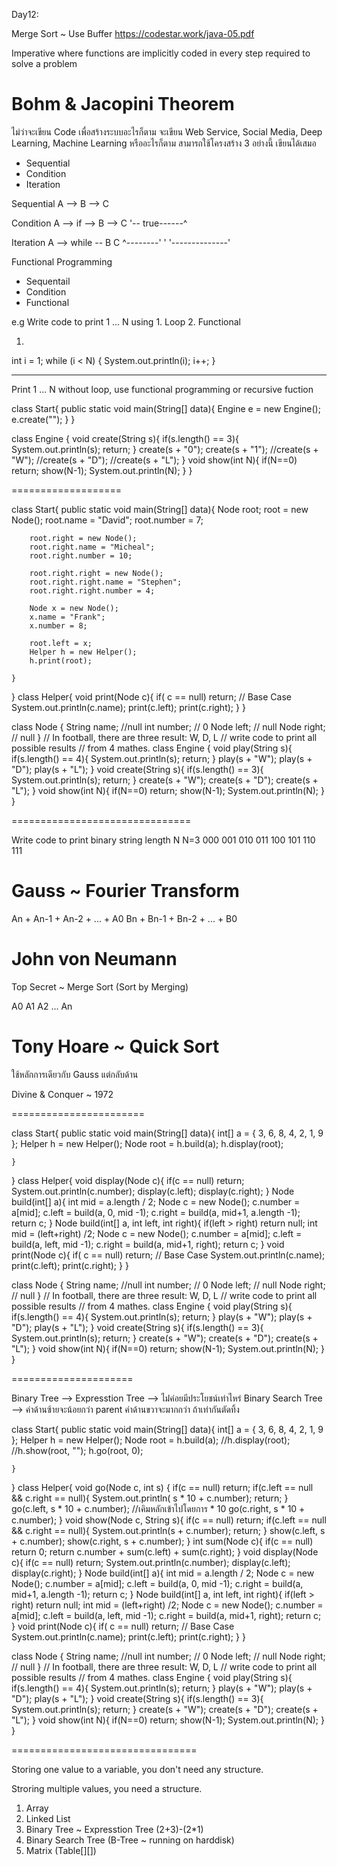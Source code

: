 
Day12:

Merge Sort ~ Use Buffer
https://codestar.work/java-05.pdf

Imperative 
where functions are implicitly
coded in every step required
to solve a problem

Bohm & Jacopini Theorem
=======================
ไม่ว่าจะเขียน Code เพื่อสร้างระบบอะไรก็ตาม
จะเขียน Web Service, Social Media,
Deep Learning, Machine Learning หรืออะไรก็ตาม
สามารถใช้โครงสร้าง 3 อย่างนี้ เขียนได้เสมอ
- Sequential
- Condition
- Iteration

Sequential 
A --> B --> C

Condition
A --> if --> B --> C
     '-- true------^

Iteration
A --> while -- B     C
      ^--------'     '
	  '--------------'


Functional Programming
- Sequentail
- Condition
- Functional

e.g Write code to print 1 ... N using 1. Loop 2. Functional

1.
int i = 1;
while (i < N) {
	System.out.println(i);
	i++;
}

-----

Print 1 ... N without loop, use functional programming or recursive fuction

class Start{
    public static void main(String[] data){
        Engine e = new Engine();
        e.create("");
    }
}

class Engine {
    void create(String s){
        if(s.length() == 3){
            System.out.println(s);
            return;
        }
        create(s + "0");
        create(s + "1");
		//create(s + "W");
		//create(s + "D");
		//create(s + "L");
    }
    void show(int N){
        if(N==0) return;
        show(N-1);
        System.out.println(N);
    }
}

===================

class Start{
    public static void main(String[] data){
        Node root;
        root = new Node();
        root.name = "David";
        root.number = 7;
        
        root.right = new Node();
        root.right.name = "Micheal";
        root.right.number = 10;
        
        root.right.right = new Node();
        root.right.right.name = "Stephen";
        root.right.right.number = 4;
        
        Node x = new Node();
        x.name = "Frank";
        x.number = 8;
        
        root.left = x;
        Helper h = new Helper();
        h.print(root);
           
    }
}
class Helper{
    void print(Node c){
        if( c == null) return; // Base Case
        System.out.println(c.name);
        print(c.left);
        print(c.right);
    }
}

class Node {
    String name;    //null
    int number;     // 0
    Node left;      // null
    Node right;     // null
}
// In football, there are three result: W, D, L
// write code to print all possible results
// from 4 mathes.
class Engine {
    void play(String s){
        if(s.length() == 4){
            System.out.println(s);
            return;
        }
        play(s + "W");
        play(s + "D");
        play(s + "L");
    }
    void create(String s){
        if(s.length() == 3){
            System.out.println(s);
            return;
        }
        create(s + "W");
        create(s + "D");
        create(s + "L");
    }
    void show(int N){
        if(N==0) return;
        show(N-1);
        System.out.println(N);
    }
}

===============================

Write code to print binary string length N
N=3		000 001 010 011 100 101 110 111

Gauss ~ Fourier Transform
=====
An + An-1 + An-2 + ... + A0
Bn + Bn-1 + Bn-2 + ... + B0

John von Neumann
================
Top Secret ~ Merge Sort (Sort by Merging)

A0 A1 A2 ... An

Tony Hoare ~ Quick Sort
==========
ใช้หลักการเดียวกับ Gauss แต่กลับด้าน

Divine & Conquer ~ 1972

=======================


class Start{
    public static void main(String[] data){
        int[] a = { 3, 6, 8, 4, 2, 1, 9 };
        Helper h = new Helper();
        Node root = h.build(a);
        h.display(root);
           
    }
}
class Helper{
    void display(Node c){
        if(c == null) return;
        System.out.println(c.number);
        display(c.left); display(c.right);
    }
    Node build(int[] a){
        int mid = a.length / 2;
        Node c = new Node();
        c.number = a[mid];
        c.left = build(a, 0, mid -1);
        c.right = build(a, mid+1, a.length -1);
        return c;
    }
    Node build(int[] a, int left, int right){
        if(left > right) return null;
        int mid = (left+right) /2;
        Node c = new Node();
        c.number = a[mid];
        c.left = build(a, left, mid -1);
        c.right = build(a, mid+1, right);
        return c;
    }
    void print(Node c){
        if( c == null) return; // Base Case
        System.out.println(c.name);
        print(c.left);
        print(c.right);
    }
}

class Node {
    String name;    //null
    int number;     // 0
    Node left;      // null
    Node right;     // null
}
// In football, there are three result: W, D, L
// write code to print all possible results
// from 4 mathes.
class Engine {
    void play(String s){
        if(s.length() == 4){
            System.out.println(s);
            return;
        }
        play(s + "W");
        play(s + "D");
        play(s + "L");
    }
    void create(String s){
        if(s.length() == 3){
            System.out.println(s);
            return;
        }
        create(s + "W");
        create(s + "D");
        create(s + "L");
    }
    void show(int N){
        if(N==0) return;
        show(N-1);
        System.out.println(N);
    }
}

=====================

Binary Tree			--> Expresstion Tree --> ไม่่ค่อยมีประโยชน์เท่าไหร่
Binary Search Tree 	--> ค่าด้านซ้ายจะน้อยกว่า parent ค่าด้านขวาจะมากกว่า 
						ถ้าเท่ากันตัดทิ้ง


class Start{
    public static void main(String[] data){
        int[] a = { 3, 6, 8, 4, 2, 1, 9 };
        Helper h = new Helper();
        Node root = h.build(a);
        //h.display(root);
        //h.show(root, "");
        h.go(root, 0);
           
    }
}
class Helper{
    void go(Node c, int s) {
        if(c == null) return;
        if(c.left == null && c.right == null){
            System.out.println( s * 10 + c.number);
            return;
        }
        go(c.left, s * 10 + c.number);      //เคิมหลักเข้าไปโดยการ * 10
        go(c.right, s * 10 + c.number);
    }
    void show(Node c, String s){
        if(c == null) return;
        if(c.left == null && c.right == null){
            System.out.println(s + c.number);
            return;
        }
        show(c.left,  s + c.number);
        show(c.right, s + c.number);
    }
    int sum(Node c){
        if(c == null) return 0;
        return c.number + sum(c.left) + sum(c.right);
    }
    void display(Node c){
        if(c == null) return;
        System.out.println(c.number);
        display(c.left); display(c.right);
    }
    Node build(int[] a){
        int mid = a.length / 2;
        Node c = new Node();
        c.number = a[mid];
        c.left = build(a, 0, mid -1);
        c.right = build(a, mid+1, a.length -1);
        return c;
    }
    Node build(int[] a, int left, int right){
        if(left > right) return null;
        int mid = (left+right) /2;
        Node c = new Node();
        c.number = a[mid];
        c.left = build(a, left, mid -1);
        c.right = build(a, mid+1, right);
        return c;
    }
    void print(Node c){
        if( c == null) return; // Base Case
        System.out.println(c.name);
        print(c.left);
        print(c.right);
    }
}

class Node {
    String name;    //null
    int number;     // 0
    Node left;      // null
    Node right;     // null
}
// In football, there are three result: W, D, L
// write code to print all possible results
// from 4 mathes.
class Engine {
    void play(String s){
        if(s.length() == 4){
            System.out.println(s);
            return;
        }
        play(s + "W");
        play(s + "D");
        play(s + "L");
    }
    void create(String s){
        if(s.length() == 3){
            System.out.println(s);
            return;
        }
        create(s + "W");
        create(s + "D");
        create(s + "L");
    }
    void show(int N){
        if(N==0) return;
        show(N-1);
        System.out.println(N);
    }
}

================================


Storing one value to a variable, you don't need any structure.

Stroring multiple values, you need a structure.

1. Array
2. Linked List
3. Binary Tree ~ Expresstion Tree (2+3)-(2*1)
4. Binary Search Tree  (B-Tree ~ running on harddisk)
5. Matrix (Table[][])





